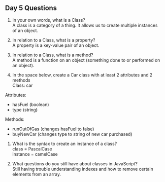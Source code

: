 ## Day 5 Questions

1. In your own words, what is a Class?  
A class is a category of a thing. It allows us to create multiple instances of an object.

1. In relation to a Class, what is a property?  
A property is a key-value pair of an object.

1. In relation to a Class, what is a method?  
A method is a function on an object (something done to or performed on an object).

1. In the space below, create a Car class with at least 2 attributes and 2 methods  
Class: car  

Attributes:  
* hasFuel (boolean)  
* type (string)  

Methods:  
* runOutOfGas (changes hasFuel to false)  
* buyNewCar (changes type to string of new car purchased)

1. What is the syntax to create an instance of a class?  
class = PascalCase  
instance = camelCase

1. What questions do you still have about classes in JavaScript?  
Still having trouble understanding indexes and how to remove certain elements from an array.
